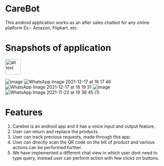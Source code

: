 # CareBot
This android application works as an after sales chatbot for any online platform Ex:- Amazon, Flipkart, etc.

# Snapshots of application

<img src="![image](https://user-images.githubusercontent.com/71931532/146546638-2befb38c-a6f0-4b7d-b79b-f1e9300e2fff.png)" alt="alt text" width="50px" height="50px">

![image](https://user-images.githubusercontent.com/71931532/146546663-d61a9fe2-cc3a-4e33-a6d7-ef4dc509c89e.png)
![WhatsApp Image 2021-12-17 at 18 17 46](https://user-images.githubusercontent.com/71931532/146547251-ca17f321-edfe-4d07-a29b-2504ac8f5b26.jpeg)
![WhatsApp Image 2021-12-17 at 18 19 31](https://user-images.githubusercontent.com/71931532/146547284-f1a87a5d-0bb7-41bd-ae37-44c2676faab6.jpeg)
![image](https://user-images.githubusercontent.com/71931532/146547354-05ff341d-0df0-438a-8143-b3be74242dc2.png)
![WhatsApp Image 2021-11-22 at 19 38 45 (1)](https://user-images.githubusercontent.com/71931532/146547563-d10b54e9-29af-4db2-bdb7-3a382bfff8ce.jpeg)

# Features

1. Carebot is an android app and it has a voice input and output feature. 
2. User can return and replace the products.
3. User can track previous requests, made through this app.
4. User can directly scan the QR code on the bill of product and various actions can be performed further.
5. We have implemented a different chat view in which user dont need to type query, instead user can perform action with few clicks on buttons.


